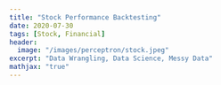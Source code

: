 ```yaml
---
title: "Stock Performance Backtesting"
date: 2020-07-30
tags: [Stock, Financial]
header:
  image: "/images/perceptron/stock.jpeg"
excerpt: "Data Wrangling, Data Science, Messy Data"
mathjax: "true"
---
```

